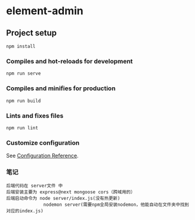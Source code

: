 # element-admin

## Project setup
```
npm install
```

### Compiles and hot-reloads for development
```
npm run serve
```

### Compiles and minifies for production
```
npm run build
```

### Lints and fixes files
```
npm run lint
```

### Customize configuration
See [Configuration Reference](https://cli.vuejs.org/config/).

### 笔记
```
后端代码在 server文件 中
后端安装主要为 express@next mongoose cors（跨域用的）
后端启动命令为 node server/index.js(没有热更新)
              nodemon server(需要npm全局安装nodemon，他能自动在文件夹中找到对应的index.js)
```
